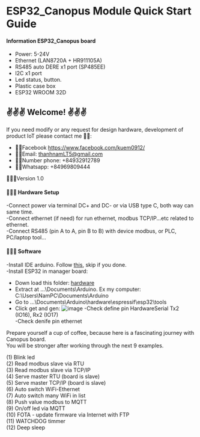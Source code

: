 # ESP32_Canopus Module Quick Start Guide

#### Information ESP32_Canopus board

- Power: 5-24V
- Ethernet (LAN8720A + HR911105A)
- RS485 auto DERE x1 port (SP485EE)
- I2C x1 port
- Led status, button.
- Plastic case box
- ESP32 WROOM 32D

## ✌️✌️✌️ Welcome! ✌️✌️✌️
If you need modify or any request for design hardware, development of product IoT please contact me 🕴🏼:
- 👊🏻Facebook https://www.facebook.com/kuem0912/ 
- 👊🏻Email: thanhnamLT5@gmail.com
- 👊🏻Number phone: +84932912789
- 👊🏻Whatsapp: +84969809444

🕵🏻‍♀️Version 1.0

#### 🧑🏻‍🔧 Hardware Setup 
-Connect power via terminal DC+ and DC- or via USB type C, both way can same time.  
-Connect ethernet (if need) for run ethernet, modbus TCP/IP...etc related to ethernet.  
-Connect RS485 (pin A to A, pin B to B) with device modbus, or PLC, PC/laptop tool...  

#### 🧑🏼‍💻 Software
-Install IDE arduino. Follow [this](https://support.arduino.cc/hc/en-us/articles/360019833020-Download-and-install-Arduino-IDE), skip if you done.  
-Install ESP32 in manager board:  
  + Down load this folder: [hardware](https://mega.nz/file/e3wlwIAI#vFoR5nT5x3zT5wkQSVknqihluzf_9Ng89H5CxPmu3Io)  
  + Extract at ...\Documents\Arduino. Ex my computer: C:\Users\NamPC\Documents\Arduino  
  + Go to ...\Documents\Arduino\hardware\espressif\esp32\tools  
  + Click get and gen: ![image](https://user-images.githubusercontent.com/49629370/235330935-be6c2445-c665-4973-aba1-e29e1d5391f0.png)
-Check define pin HardwareSerial Tx2 (IO16), Rx2 (IO17)  
-Check denife pin ethernet  

Prepare yourself a cup of coffee, because here is a fascinating journey with Canopus board.   
You will be stronger after working through the next 9 examples.

(1) Blink led  
(2) Read modbus slave via RTU  
(3) Read modbus slave via TCP/IP  
(4) Serve master RTU (board is slave)  
(5) Serve master TCP/IP (board is slave)  
(6) Auto switch WiFi-Ethernet  
(7) Auto switch many WiFi in list  
(8) Push value modbus to MQTT  
(9) On/off led via MQTT  
(10) FOTA - update firmware via Internet with FTP  
(11) WATCHDOG timmer  
(12) Deep sleep  

